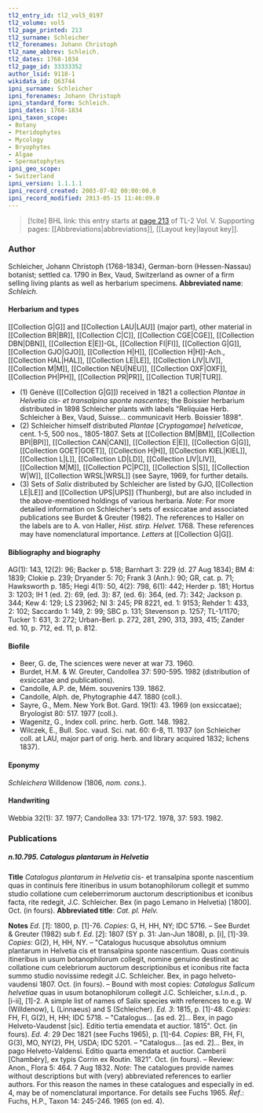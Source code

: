 ```yaml
---
tl2_entry_id: tl2_vol5_0197
tl2_volume: vol5
tl2_page_printed: 213
tl2_surname: Schleicher
tl2_forenames: Johann Christoph
tl2_name_abbrev: Schleich.
tl2_dates: 1768-1834
tl2_page_id: 33333352
author_lsid: 9118-1
wikidata_id: Q63744
ipni_surname: Schleicher
ipni_forenames: Johann Christoph
ipni_standard_form: Schleich.
ipni_dates: 1768-1834
ipni_taxon_scope: 
- Botany
- Pteridophytes
- Mycology
- Bryophytes
- Algae
- Spermatophytes
ipni_geo_scope: 
- Switzerland
ipni_version: 1.1.1.1
ipni_record_created: 2003-07-02 00:00:00.0
ipni_record_modified: 2013-05-15 11:46:09.0
---
```



> [!cite] BHL link: this entry starts at [page 213](https://www.biodiversitylibrary.org/page/33333352) of TL-2 Vol. V.
> Supporting pages: [[Abbreviations|abbreviations]], [[Layout key|layout key]].

### Author

Schleicher, Johann Christoph (1768-1834), German-born (Hessen-Nassau) botanist; settled ca. 1790 in Bex, Vaud, Switzerland as owner of a firm selling living plants as well as herbarium specimens. 
**Abbreviated name**: *Schleich.*

#### Herbarium and types

[[Collection G|G]] and [[Collection LAU|LAU]] (major part), other material in [[Collection BR|BR]], [[Collection C|C]], [[Collection CGE|CGE]], [[Collection DBN|DBN]], [[Collection E|E]]-GL, [[Collection FI|FI]], [[Collection G|G]], [[Collection GJO|GJO]], [[Collection H|H]], [[Collection H|H]]-Ach., [[Collection HAL|HAL]], [[Collection LE|LE]], [[Collection LIV|LIV]], [[Collection M|M]], [[Collection NEU|NEU]], [[Collection OXF|OXF]], [[Collection PH|PH]], [[Collection PR|PR]], [[Collection TUR|TUR]].
- (1) Genève ([[Collection G|G]]) received in 1821 a collection *Plantae in Helvetia cis*- *et transalpina sponte nascentes*; the Boissier herbarium distributed in 1898 Schleicher plants with labels "Reliquiae Herb. Schleicher à Bex, Vaud, Suisse... communicavit Herb. Boissier 1898".
- (2) Schleicher himself distributed *Plantae* \[*Cryptogamae*\] *helveticae*, cent. 1-5, 500 nos., 1805-1807. Sets at [[Collection BM|BM]], [[Collection BPI|BPI]], [[Collection CAN|CAN]], [[Collection E|E]], [[Collection G|G]], [[Collection GOET|GOET]], [[Collection H|H]], [[Collection KIEL|KIEL]], [[Collection L|L]], [[Collection LD|LD]], [[Collection LIV|LIV]], [[Collection M|M]], [[Collection PC|PC]], [[Collection S|S]], [[Collection W|W]], [[Collection WRSL|WRSL]] (see Sayre, 1969, for further details.
- (3) Sets of *Salix* distributed by Schleicher are listed by GJO, [[Collection LE|LE]] and [[Collection UPS|UPS]] (Thunberg), but are also included in the above-mentioned holdings of various herbaria.
*Note*: For more detailed information on Schleicher's sets of exsiccatae and associated publications see Burdet & Greuter (1982). The references to Haller on the labels are to A. von Haller, *Hist. stirp. Helvet.* 1768. These references may have nomenclatural importance.
*Letters* at [[Collection G|G]].

#### Bibliography and biography

AG(1): 143, 12(2): 96; Backer p. 518; Barnhart 3: 229 (d. 27 Aug 1834); BM 4: 1839; Clokie p. 239; Dryander 5: 70; Frank 3 (Anh.): 90; GR, cat. p. 71; Hawksworth p. 185; Hegi 4(1): 50, 4(2): 798, 6(1): 442; Herder p. 181; Hortus 3: 1203; IH 1 (ed. 2): 69, (ed. 3): 87, (ed. 6): 364, (ed. 7): 342; Jackson p. 344; Kew 4: 129; LS 23962; NI 3: 245; PR 8221, ed. 1: 9153; Rehder 1: 433, 2: 102; Saccardo 1: 149, 2: 99; SBC p. 131; Stevenson p. 1257; TL-1/1170; Tucker 1: 631, 3: 272; Urban-Berl. p. 272, 281, 290, 313, 393, 415; Zander ed. 10, p. 712, ed. 11, p. 812.

#### Biofile

- Beer, G. de, The sciences were never at war 73. 1960.
- Burdet, H.M. & W. Greuter, Candollea 37: 590-595. 1982 (distribution of exsiccatae and publications).
- Candolle, A.P. de, Mém. souvenirs 139. 1862.
- Candolle, Alph. de, Phytographie 447. 1880 (coll.).
- Sayre, G., Mem. New York Bot. Gard. 19(1): 43. 1969 (on exsiccatae); Bryologist 80: 517. 1977 (coll.).
- Wagenitz, G., Index coll. princ. herb. Gott. 148. 1982.
- Wilczek, E., Bull. Soc. vaud. Sci. nat. 60: 6-8, 11. 1937 (on Schleicher coll. at LAU, major part of orig. herb. and library acquired 1832; lichens 1837).

#### Eponymy

*Schleichera* Willdenow (1806, *nom. cons.*).

#### Handwriting

Webbia 32(1): 37. 1977; Candollea 33: 171-172. 1978, 37: 593. 1982.

### Publications

##### n.10.795. Catalogus plantarum in Helvetia

**Title**
*Catalogus plantarum in Helvetia* cis- et transalpina sponte nascentium quas in continuis fere itineribus in usum botanophilorum collegit et summo studio collatione cum celeberrimorum auctorum descriptionibus et iconibus facta, rite redegit, J.C. Schleicher. Bex (in pago Lemano in Helvetia) \[1800\]. Oct. (in fours).
**Abbreviated title**: *Cat. pl. Helv.*

**Notes**
*Ed*. \[*1*\]: 1800, p. \[1\]-76. *Copies*: G, H, HH, NY; IDC 5716. – See Burdet & Greuter (1982) sub f.
*Ed*. \[*2*\]: 1807 (SY p. 31: Jan-Jun 1808), p. \[i\], \[1\]-39. *Copies*: G(2), H, HH, NY. – "Catalogus hucusque absolutus omnium plantarum in Helvetia cis et transalpina sponte nascentium. Quas continuis itineribus in usum botanophilorum collegit, nomine genuino destinxit ac collatione cum celebriorum auctorum descriptionibus et iconibus rite facta summo studio novissime redegit J.C. Schleicher. Bex, in pago helveto-vaudensi 1807. Oct. (in fours). – Bound with most copies: *Catalogus Salicum helvetiae* quas in usum botanophilorum collegit J.C. Schleicher, s.l.n.d., p. \[i-ii\], \[1\]-2. A simple list of names of Salix species with references to e.g. W (Willdenow), L (Linnaeus) and S (Schleicher).
*Ed. 3*: 1815, p. \[1\]-48. *Copies*: FH, FI, G(2), H, HH; IDC 5718. – "Catalogus... \[as ed. 2\]... Bex, in pago Helveto-Vaudenst \[sic\]. Editio tertia emendata et auctior. 1815". Oct. (in fours).
*Ed. 4*: 29 Dec 1821 (see Fuchs 1965), p. \[1\]-64. *Copies*: BR, FH, FI, G(3), MO, NY(2), PH, USDA; IDC 5201. – "Catalogus... \[as ed. 2\]... Bex, in pago Helveto-Valdensi. Editio quarta emendata et auctior. Camberii \[Chambéry\], ex typis Corrin ex Routin. 1821". Oct. (in fours). – Review: Anon., Flora 5: 464. 7 Aug 1832.
*Note*: The catalogues provide names without descriptions but with (very) abbreviated references to earlier authors. For this reason the names in these catalogues and especially in ed. 4, may be of nomenclatural importance. For details see Fuchs 1965.
*Ref*.: Fuchs, H.P., Taxon 14: 245-246. 1965 (on ed. 4).

